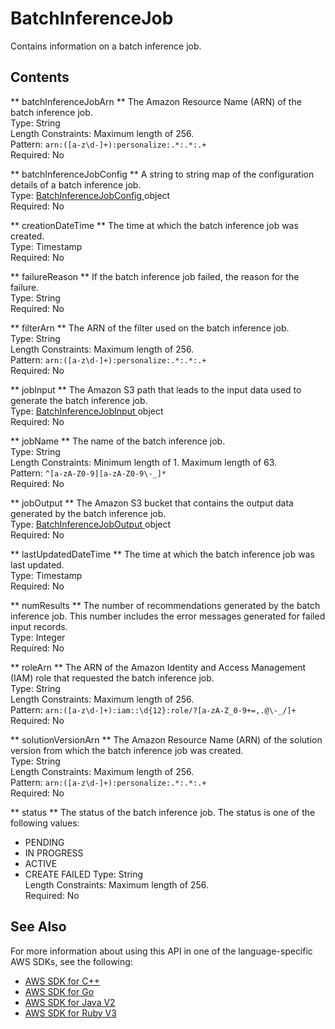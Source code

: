 # BatchInferenceJob<a name="API_BatchInferenceJob"></a>

Contains information on a batch inference job\.

## Contents<a name="API_BatchInferenceJob_Contents"></a>

 ** batchInferenceJobArn **   <a name="personalize-Type-BatchInferenceJob-batchInferenceJobArn"></a>
The Amazon Resource Name \(ARN\) of the batch inference job\.  
Type: String  
Length Constraints: Maximum length of 256\.  
Pattern: `arn:([a-z\d-]+):personalize:.*:.*:.+`   
Required: No

 ** batchInferenceJobConfig **   <a name="personalize-Type-BatchInferenceJob-batchInferenceJobConfig"></a>
A string to string map of the configuration details of a batch inference job\.  
Type: [ BatchInferenceJobConfig ](API_BatchInferenceJobConfig.md) object  
Required: No

 ** creationDateTime **   <a name="personalize-Type-BatchInferenceJob-creationDateTime"></a>
The time at which the batch inference job was created\.  
Type: Timestamp  
Required: No

 ** failureReason **   <a name="personalize-Type-BatchInferenceJob-failureReason"></a>
If the batch inference job failed, the reason for the failure\.  
Type: String  
Required: No

 ** filterArn **   <a name="personalize-Type-BatchInferenceJob-filterArn"></a>
The ARN of the filter used on the batch inference job\.  
Type: String  
Length Constraints: Maximum length of 256\.  
Pattern: `arn:([a-z\d-]+):personalize:.*:.*:.+`   
Required: No

 ** jobInput **   <a name="personalize-Type-BatchInferenceJob-jobInput"></a>
The Amazon S3 path that leads to the input data used to generate the batch inference job\.  
Type: [ BatchInferenceJobInput ](API_BatchInferenceJobInput.md) object  
Required: No

 ** jobName **   <a name="personalize-Type-BatchInferenceJob-jobName"></a>
The name of the batch inference job\.  
Type: String  
Length Constraints: Minimum length of 1\. Maximum length of 63\.  
Pattern: `^[a-zA-Z0-9][a-zA-Z0-9\-_]*`   
Required: No

 ** jobOutput **   <a name="personalize-Type-BatchInferenceJob-jobOutput"></a>
The Amazon S3 bucket that contains the output data generated by the batch inference job\.  
Type: [ BatchInferenceJobOutput ](API_BatchInferenceJobOutput.md) object  
Required: No

 ** lastUpdatedDateTime **   <a name="personalize-Type-BatchInferenceJob-lastUpdatedDateTime"></a>
The time at which the batch inference job was last updated\.  
Type: Timestamp  
Required: No

 ** numResults **   <a name="personalize-Type-BatchInferenceJob-numResults"></a>
The number of recommendations generated by the batch inference job\. This number includes the error messages generated for failed input records\.  
Type: Integer  
Required: No

 ** roleArn **   <a name="personalize-Type-BatchInferenceJob-roleArn"></a>
The ARN of the Amazon Identity and Access Management \(IAM\) role that requested the batch inference job\.  
Type: String  
Length Constraints: Maximum length of 256\.  
Pattern: `arn:([a-z\d-]+):iam::\d{12}:role/?[a-zA-Z_0-9+=,.@\-_/]+`   
Required: No

 ** solutionVersionArn **   <a name="personalize-Type-BatchInferenceJob-solutionVersionArn"></a>
The Amazon Resource Name \(ARN\) of the solution version from which the batch inference job was created\.  
Type: String  
Length Constraints: Maximum length of 256\.  
Pattern: `arn:([a-z\d-]+):personalize:.*:.*:.+`   
Required: No

 ** status **   <a name="personalize-Type-BatchInferenceJob-status"></a>
The status of the batch inference job\. The status is one of the following values:  
+ PENDING
+ IN PROGRESS
+ ACTIVE
+ CREATE FAILED
Type: String  
Length Constraints: Maximum length of 256\.  
Required: No

## See Also<a name="API_BatchInferenceJob_SeeAlso"></a>

For more information about using this API in one of the language\-specific AWS SDKs, see the following:
+  [ AWS SDK for C\+\+](https://docs.aws.amazon.com/goto/SdkForCpp/personalize-2018-05-22/BatchInferenceJob) 
+  [ AWS SDK for Go](https://docs.aws.amazon.com/goto/SdkForGoV1/personalize-2018-05-22/BatchInferenceJob) 
+  [ AWS SDK for Java V2](https://docs.aws.amazon.com/goto/SdkForJavaV2/personalize-2018-05-22/BatchInferenceJob) 
+  [ AWS SDK for Ruby V3](https://docs.aws.amazon.com/goto/SdkForRubyV3/personalize-2018-05-22/BatchInferenceJob) 